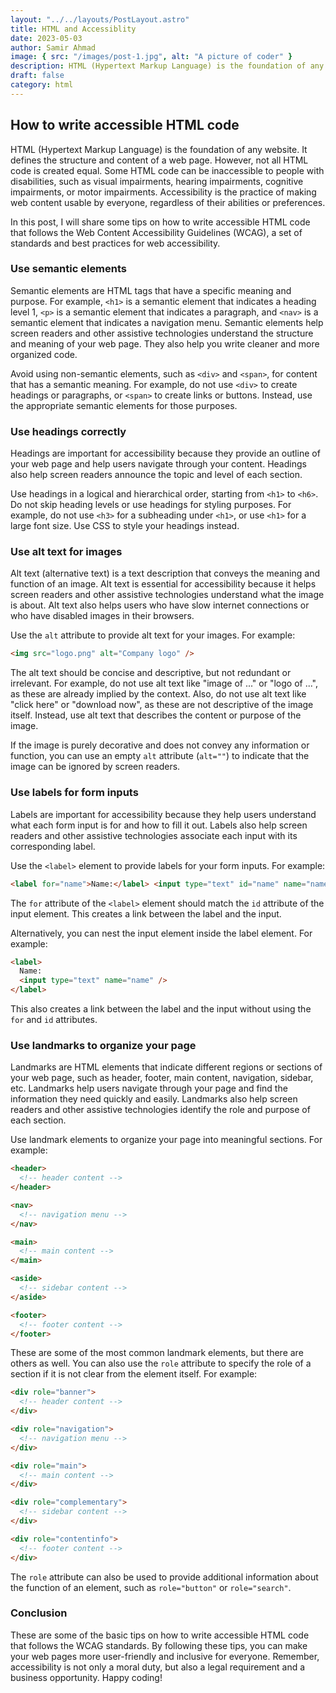 ```yaml
---
layout: "../../layouts/PostLayout.astro"
title: HTML and Accessiblity
date: 2023-05-03
author: Samir Ahmad
image: { src: "/images/post-1.jpg", alt: "A picture of coder" }
description: HTML (Hypertext Markup Language) is the foundation of any website. It defines the structure and content of a web page. However, not all HTML code is created equal.
draft: false
category: html
---
```


## How to write accessible HTML code

HTML (Hypertext Markup Language) is the foundation of any website. It defines the structure and content of a web page. However, not all HTML code is created equal. Some HTML code can be inaccessible to people with disabilities, such as visual impairments, hearing impairments, cognitive impairments, or motor impairments. Accessibility is the practice of making web content usable by everyone, regardless of their abilities or preferences.

In this post, I will share some tips on how to write accessible HTML code that follows the Web Content Accessibility Guidelines (WCAG), a set of standards and best practices for web accessibility.

### Use semantic elements

Semantic elements are HTML tags that have a specific meaning and purpose. For example, `<h1>` is a semantic element that indicates a heading level 1, `<p>` is a semantic element that indicates a paragraph, and `<nav>` is a semantic element that indicates a navigation menu. Semantic elements help screen readers and other assistive technologies understand the structure and meaning of your web page. They also help you write cleaner and more organized code.

Avoid using non-semantic elements, such as `<div>` and `<span>`, for content that has a semantic meaning. For example, do not use `<div>` to create headings or paragraphs, or `<span>` to create links or buttons. Instead, use the appropriate semantic elements for those purposes.

### Use headings correctly

Headings are important for accessibility because they provide an outline of your web page and help users navigate through your content. Headings also help screen readers announce the topic and level of each section.

Use headings in a logical and hierarchical order, starting from `<h1>` to `<h6>`. Do not skip heading levels or use headings for styling purposes. For example, do not use `<h3>` for a subheading under `<h1>`, or use `<h1>` for a large font size. Use CSS to style your headings instead.

### Use alt text for images

Alt text (alternative text) is a text description that conveys the meaning and function of an image. Alt text is essential for accessibility because it helps screen readers and other assistive technologies understand what the image is about. Alt text also helps users who have slow internet connections or who have disabled images in their browsers.

Use the `alt` attribute to provide alt text for your images. For example:

```html
<img src="logo.png" alt="Company logo" />
```

The alt text should be concise and descriptive, but not redundant or irrelevant. For example, do not use alt text like "image of ..." or "logo of ...", as these are already implied by the context. Also, do not use alt text like "click here" or "download now", as these are not descriptive of the image itself. Instead, use alt text that describes the content or purpose of the image.

If the image is purely decorative and does not convey any information or function, you can use an empty `alt` attribute (`alt=""`) to indicate that the image can be ignored by screen readers.

### Use labels for form inputs

Labels are important for accessibility because they help users understand what each form input is for and how to fill it out. Labels also help screen readers and other assistive technologies associate each input with its corresponding label.

Use the `<label>` element to provide labels for your form inputs. For example:

```html
<label for="name">Name:</label> <input type="text" id="name" name="name" />
```

The `for` attribute of the `<label>` element should match the `id` attribute of the input element. This creates a link between the label and the input.

Alternatively, you can nest the input element inside the label element. For example:

```html
<label>
  Name:
  <input type="text" name="name" />
</label>
```

This also creates a link between the label and the input without using the `for` and `id` attributes.

### Use landmarks to organize your page

Landmarks are HTML elements that indicate different regions or sections of your web page, such as header, footer, main content, navigation, sidebar, etc. Landmarks help users navigate through your page and find the information they need quickly and easily. Landmarks also help screen readers and other assistive technologies identify the role and purpose of each section.

Use landmark elements to organize your page into meaningful sections. For example:

```html
<header>
  <!-- header content -->
</header>

<nav>
  <!-- navigation menu -->
</nav>

<main>
  <!-- main content -->
</main>

<aside>
  <!-- sidebar content -->
</aside>

<footer>
  <!-- footer content -->
</footer>
```

These are some of the most common landmark elements, but there are others as well. You can also use the `role` attribute to specify the role of a section if it is not clear from the element itself. For example:

```html
<div role="banner">
  <!-- header content -->
</div>

<div role="navigation">
  <!-- navigation menu -->
</div>

<div role="main">
  <!-- main content -->
</div>

<div role="complementary">
  <!-- sidebar content -->
</div>

<div role="contentinfo">
  <!-- footer content -->
</div>
```

The `role` attribute can also be used to provide additional information about the function of an element, such as `role="button"` or `role="search"`.

### Conclusion

These are some of the basic tips on how to write accessible HTML code that follows the WCAG standards. By following these tips, you can make your web pages more user-friendly and inclusive for everyone. Remember, accessibility is not only a moral duty, but also a legal requirement and a business opportunity. Happy coding!
